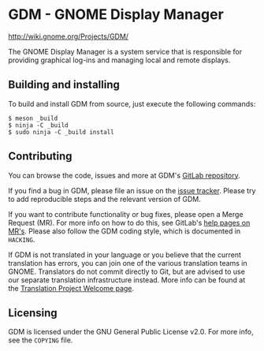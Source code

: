 GDM - GNOME Display Manager
===========================
http://wiki.gnome.org/Projects/GDM/

The GNOME Display Manager is a system service that is responsible for
providing graphical log-ins and managing local and remote displays.

## Building and installing
To build and install GDM from source, just execute the following commands:

```
$ meson _build
$ ninja -C _build
$ sudo ninja -C _build install
```

## Contributing
You can browse the code, issues and more at GDM's [GitLab repository].

If you find a bug in GDM, please file an issue on the [issue tracker]. Please
try to add reproducible steps and the relevant version of GDM.

If you want to contribute functionality or bug fixes, please open a Merge
Request (MR). For more info on how to do this, see GitLab's [help pages on
MR's]. Please also follow the GDM coding style, which is documented in
`HACKING`.

If GDM is not translated in your language or you believe that the
current translation has errors, you can join one of the various translation
teams in GNOME. Translators do not commit directly to Git, but are advised to
use our separate translation infrastructure instead. More info can be found at
the [Translation Project Welcome page].

## Licensing
GDM is licensed under the GNU General Public License v2.0. For more info, see
the `COPYING` file.


[help pages on MR's]: https://docs.gitlab.com/ee/gitlab-basics/add-merge-request.html
[GitLab repository]: https://gitlab.gnome.org/GNOME/gdm
[issue tracker]: https://gitlab.gnome.org/GNOME/gdm/issues
[Translation Project Welcome page]: https://welcome.gnome.org/team/translation/
